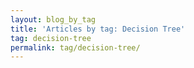 ```yaml
---
layout: blog_by_tag
title: 'Articles by tag: Decision Tree'
tag: decision-tree
permalink: tag/decision-tree/
---
```

